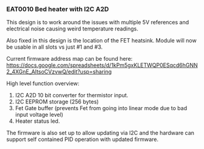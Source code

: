 ### EAT0010 Bed heater with I2C A2D

This design is to work around the issues with multiple 5V references and electrical noise causing weird temperature readings. 

Also fixed in this design is the location of the FET heatsink. Module will now be usable in all slots vs just #1 and #3. 

Current firmware address map can be found here:
https://docs.google.com/spreadsheets/d/1kPm5gxKLETWQP0ESqcd6hGNN2_4XGnE_AItsoCVzvwQ/edit?usp=sharing


High level function overview:

1. I2C A2D 10 bit converter for thermistor input.
1. I2C EEPROM storage (256 bytes)
1. Fet Gate buffer (prevents Fet from going into linear mode due to bad input voltage level)
1. Heater status led. 


The firmware is also set up to allow updating via I2C and the hardware can support self contained PID operation with updated firmware. 